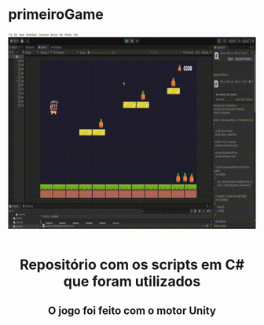 # primeiroGame

<div align="center">
<img align="center" alt="jogo-pic" height="400" src="./video.gif"/><br>
  <br>
  
  <h1>Repositório com os scripts em C# que foram utilizados </h1>
  <h2>O jogo foi feito com o motor Unity</h2>
  
</div>
